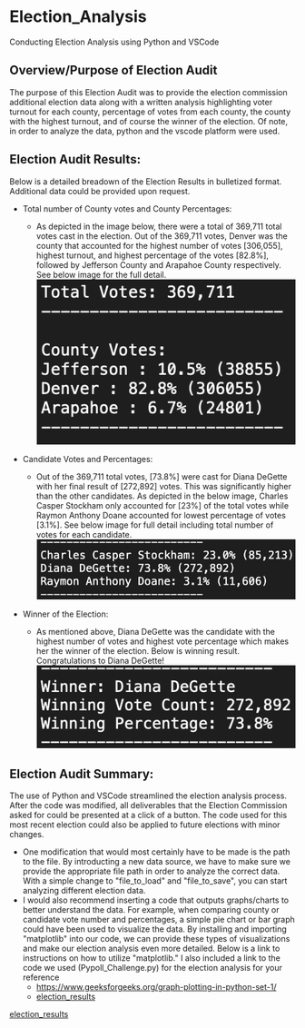 # Election_Analysis
Conducting Election Analysis using Python and VSCode

## Overview/Purpose of Election Audit

The purpose of this Election Audit was to provide the election commission additional election data along with a written analysis highlighting voter turnout for each county, percentage of votes from each county, the county with the highest turnout, and of course the winner of the election. Of note, in order to analyze the data, python and the vscode platform were used.

## Election Audit Results: 
Below is a detailed breadown of the Election Results in bulletized format. Additional data could be provided upon request.  

* Total number of County votes and County Percentages:
  * As depicted in the image below, there were a total of 369,711 total votes cast in the election. Out of the 369,711 votes, Denver was the county that accounted for the highest number of votes [306,055], highest turnout, and highest percentage of the votes [82.8%], followed by Jefferson County and Arapahoe County respectively. See below image for the full detail. 
![Total_Votes_County_Votes2](Resources/Total_Votes_County_Votes2.png)

* Candidate Votes and Percentages:
  * Out of the 369,711 total votes, [73.8%] were cast for Diana DeGette with her final result of [272,892] votes. This was significantly higher than the other candidates. As depicted in the below image, Charles Casper Stockham only accounted for [23%] of the total votes while Raymon Anthony Doane accounted for lowest percentage of votes [3.1%]. See below image for full detail including total number of votes for each candidate.  
![Candidate_percentage_votes2](Resources/Candidate_percentage_votes2.png)

* Winner of the Election:
  * As mentioned above, Diana DeGette was the candidate with the highest number of votes and highest vote percentage which makes her the winner of the election. Below is winning result. Congratulations to Diana DeGette!
![Winner_of_Election2](Resources/Winner_of_Election2.png)

## Election Audit Summary:
The use of Python and VSCode streamlined the election analysis process. After the code was modified, all deliverables that the Election Commission asked for could be presented at a click of a button. The code used for this most recent election could also be applied to future elections with minor changes. 
* One modification that would most certainly have to be made is the path to the file. By introducting a new data source, we have to make sure we provide the appropriate file path in order to analyze the correct data. With a simple change to "file_to_load" and "file_to_save", you can start analyzing different election data. 
* I would also recommend inserting a code that outputs graphs/charts to better understand the data. For example, when comparing county or candidate vote number and percentages, a simple pie chart or bar graph could have been used to visualize the data. By installing and importing "matplotlib" into our code, we can provide these types of visualizations and make our election analysis even more detailed. Below is a link to instructions on how to utilize "matplotlib." I also included a link to the code we used (Pypoll_Challenge.py) for the election analysis for your reference
  * https://www.geeksforgeeks.org/graph-plotting-in-python-set-1/
  * [election_results](Resources/election_results.csv)



[election_results](Resources/election_results.csv)
